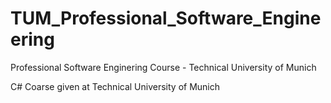 # TUM_Professional_Software_Engineering
Professional Software Enginering Course - Technical University of Munich

C# Coarse given at Technical University of Munich
